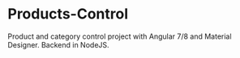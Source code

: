 # Products-Control
 Product and category control project with Angular 7/8 and Material Designer. Backend in NodeJS.
